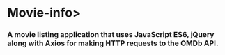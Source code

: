 # <h1><a href = "a movie listing application using JavaScript ES6, jQuery along with Axios for making HTTP requests to the OMDb API"></a>Movie-info></h1>
### A movie listing application that uses JavaScript ES6, jQuery along with Axios for making HTTP requests to the OMDb API.

